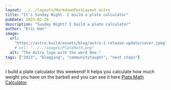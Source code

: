 ```yaml
---
layout: ../../layouts/MarkdownPostLayout.astro
title: "It's Sunday Night. I build a plate calculator"
pubDate: 2023-02-26
description: "Sunday Night? I build a plate calculator"
author: "Eric Han"
image:
  url:
    "https://astro.build/assets/blog/astro-1-release-update/cover.jpeg"
    # url: "../../images/PlateMath.png"
  alt: "The Astro logo with the word One."
tags: ["2023", "blogging", "communitytaught", "next steps"]
---
```


I build a plate calculator this weekend! It helps you calculate how much weight you have on the barbell and you can see it here [Plate Math Calculator](https://platemath.ericqyhan.com/).
